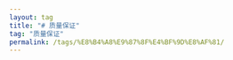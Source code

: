 ```yaml
---
layout: tag
title: "# 质量保证"
tag: "质量保证"
permalink: /tags/%E8%B4%A8%E9%87%8F%E4%BF%9D%E8%AF%81/
---
```

